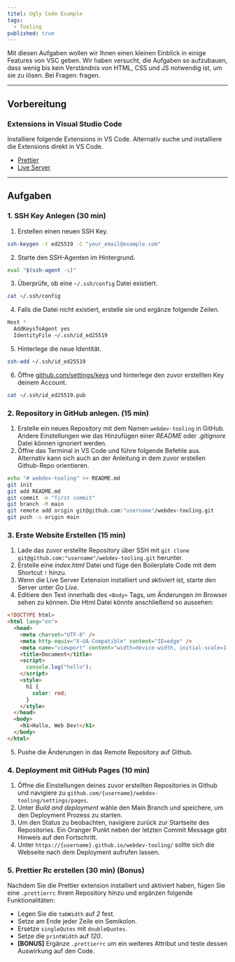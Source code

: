 ```yaml
---
titel: Ugly Code Example
tags:
  - Tooling
published: true
---
```


Mit diesen Aufgaben wollen wir Ihnen einen kleinen Einblick in einige Features von VSC geben. Wir haben versucht, die Aufgaben so aufzubauen, dass wenig bis kein Verständnis von HTML, CSS und JS notwendig ist, um sie zu lösen. Bei Fragen: fragen.

---

## Vorbereitung

### Extensions in Visual Studio Code

Installiere folgende Extensions in VS Code. Alternativ suche und installiere die Extensions direkt in VS Code.

- [Prettier](https://marketplace.visualstudio.com/items?itemName=esbenp.prettier-vscode)
- [Live Server](https://marketplace.visualstudio.com/items?itemName=ritwickdey.LiveServer)

---

## Aufgaben

### 1. SSH Key Anlegen (30 min)

1. Erstellen einen neuen SSH Key.
```bash
ssh-keygen -t ed25519 -C "your_email@example.com" 
```

2. Starte den SSH-Agenten im Hintergrund.
```bash
eval "$(ssh-agent -s)"
```

3. Überprüfe, ob eine `~/.ssh/config` Datei existiert. 
```bash
cat ~/.ssh/config
```
4. Falls die Datei nicht existiert, erstelle sie und ergänze folgende Zeilen.
```bash
Host *
  AddKeysToAgent yes
  IdentityFile ~/.ssh/id_ed25519
```

5. Hinterlege die neue Identität.
```bash
ssh-add ~/.ssh/id_ed25519
```

6. Öffne [github.com/settings/keys](https://github.com/settings/keys) und hinterlege den zuvor erstellten Key deinem Account.
```bash
cat ~/.ssh/id_ed25519.pub
```

### 2. Repository in GitHub anlegen. (15 min) 

1. Erstelle ein neues Repository mit dem Namen `webdev-tooling` in GitHub. Andere Einstellungen wie das Hinzufügen einer _README_ oder  _.gitignore_ Datei können ignoriert werden.
2. Öffne das Terminal in VS Code und führe folgende Befehle aus. Alternativ kann sich auch an der Anleitung in dem zuvor erstellen Github-Repo orientieren.

```bash
echo "# webdev-tooling" >> README.md
git init
git add README.md
git commit -m "first commit"
git branch -M main
git remote add origin git@github.com:"username"/webdev-tooling.git
git push -u origin main
```

### 3. Erste Website Erstellen (15 min)

1. Lade das zuvor erstellte Repository über SSH mit `git clone git@github.com:"username"/webdev-tooling.git` herunter.
2. Erstelle eine _index.html_ Datei und füge den Boilerplate Code mit dem Shortcut `!` hinzu.
3. Wenn die Live Server Extension installiert und aktiviert ist, starte den Server unter _Go Live_.
4. Editiere den Text innerhalb des `<Body>` Tags, um Änderungen im Browser sehen zu können. Die Html Datei könnte anschließend so aussehen:
```html
<!DOCTYPE html>
<html lang="en">
  <head>
    <meta charset="UTF-8" />
    <meta http-equiv="X-UA-Compatible" content="IE=edge" />
    <meta name="viewport" content="width=device-width, initial-scale=1.0" />
    <title>Document</title>
    <script>
      console.log("hello");
    </script>
    <style>
      h1 {
        color: red;
      }
    </style>
  </head>
  <body>
    <h1>Hallo, Web Dev!</h1>
  </body>
</html>
```
5. Pushe die Änderungen in das Remote Repository auf Github.

### 4. Deployment mit GitHub Pages (10 min)

1. Öffne die Einstellungen deines zuvor erstellten Repositories in Github und navigiere zu `github.com/{username}/webdev-tooling/settings/pages`.
2. Unter _Build and deployment_ wähle den Main Branch und speichere, um den Deployment Prozess zu starten.
3. Um den Status zu beobachten, navigiere zurück zur Startseite des Repositories. Ein Oranger Punkt neben der letzten Commit Message gibt Hinweis auf den Fortschritt.
4. Unter `https://{username}.github.io/webdev-tooling/` sollte sich die Webseite nach dem Deployment aufrufen lassen.



### 5. Prettier Rc erstellen (30 min) (Bonus)

Nachdem Sie die Prettier extension installiert und aktiviert haben, fügen Sie eine `.prettierrc` Ihrem Repository hinzu und ergänzen folgende Funktionalitäten:

- Legen Sie die `tabWidth` auf _2_ fest.
- Setze am Ende jeder Zeile ein Semikolon.
- Ersetze `singleQutes` mit `doubleQuotes`.
- Setze die `printWidth` auf _120_.
- **[BONUS]** Ergänze `.prettierrc` um ein weiteres Attribut und teste dessen Auswirkung auf den Code.


